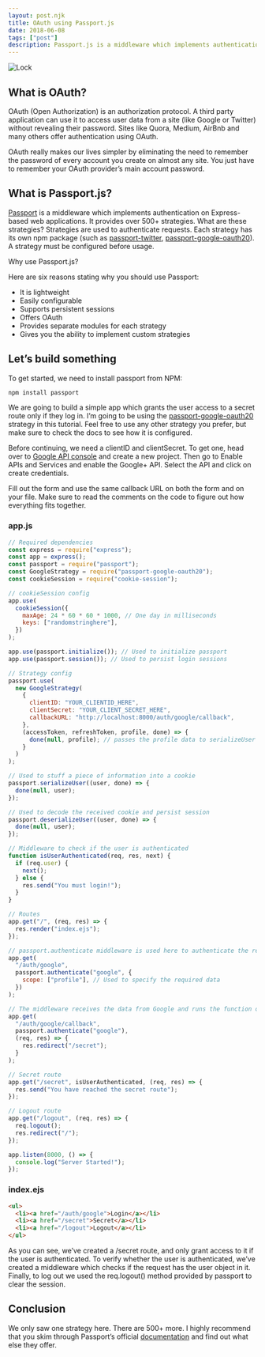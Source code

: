 ```yaml
---
layout: post.njk
title: OAuth using Passport.js
date: 2018-06-08
tags: ["post"]
description: Passport.js is a middleware which implements authentication on Express-based web applications. It provides over 500+ strategies. What are these strategies? Strategies are used to authenticate requests.
---
```


![Lock](../../img/lock.jpg)

## What is OAuth?

OAuth (Open Authorization) is an authorization protocol. A third party application can use it to access user data from a site (like Google or Twitter) without revealing their password. Sites like Quora, Medium, AirBnb and many others offer authentication using OAuth.

OAuth really makes our lives simpler by eliminating the need to remember the password of every account you create on almost any site. You just have to remember your OAuth provider’s main account password.

## What is Passport.js?

<a href="http://www.passportjs.org" target="_blank" rel="noreferrer">Passport</a> is a middleware which implements authentication on Express-based web applications. It provides over 500+ strategies. What are these strategies? Strategies are used to authenticate requests. Each strategy has its own npm package (such as <a href="https://www.npmjs.com/package/passport-twitter" target="_blank" rel="noreferrer">passport-twitter</a>, <a href="https://www.npmjs.com/package/passport-google-oauth20" target="_blank" rel="noreferrer">passport-google-oauth20</a>). A strategy must be configured before usage.

Why use Passport.js?

Here are six reasons stating why you should use Passport:

- It is lightweight
- Easily configurable
- Supports persistent sessions
- Offers OAuth
- Provides separate modules for each strategy
- Gives you the ability to implement custom strategies

## Let’s build something

To get started, we need to install passport from NPM:

```bash
npm install passport
```

We are going to build a simple app which grants the user access to a secret route only if they log in. I’m going to be using the <a href="https://www.npmjs.com/package/passport-google-oauth20" target="_blank" rel="noreferrer">passport-google-oauth20</a> strategy in this tutorial. Feel free to use any other strategy you prefer, but make sure to check the docs to see how it is configured.

Before continuing, we need a clientID and clientSecret. To get one, head over to <a href="https://console.developers.google.com" target="_blank" rel="noreferrer">Google API console</a> and create a new project. Then go to Enable APIs and Services and enable the Google+ API. Select the API and click on create credentials.

Fill out the form and use the same callback URL on both the form and on your file. Make sure to read the comments on the code to figure out how everything fits together.

### app.js

```javascript
// Required dependencies
const express = require("express");
const app = express();
const passport = require("passport");
const GoogleStrategy = require("passport-google-oauth20");
const cookieSession = require("cookie-session");

// cookieSession config
app.use(
  cookieSession({
    maxAge: 24 * 60 * 60 * 1000, // One day in milliseconds
    keys: ["randomstringhere"],
  })
);

app.use(passport.initialize()); // Used to initialize passport
app.use(passport.session()); // Used to persist login sessions

// Strategy config
passport.use(
  new GoogleStrategy(
    {
      clientID: "YOUR_CLIENTID_HERE",
      clientSecret: "YOUR_CLIENT_SECRET_HERE",
      callbackURL: "http://localhost:8000/auth/google/callback",
    },
    (accessToken, refreshToken, profile, done) => {
      done(null, profile); // passes the profile data to serializeUser
    }
  )
);

// Used to stuff a piece of information into a cookie
passport.serializeUser((user, done) => {
  done(null, user);
});

// Used to decode the received cookie and persist session
passport.deserializeUser((user, done) => {
  done(null, user);
});

// Middleware to check if the user is authenticated
function isUserAuthenticated(req, res, next) {
  if (req.user) {
    next();
  } else {
    res.send("You must login!");
  }
}

// Routes
app.get("/", (req, res) => {
  res.render("index.ejs");
});

// passport.authenticate middleware is used here to authenticate the request
app.get(
  "/auth/google",
  passport.authenticate("google", {
    scope: ["profile"], // Used to specify the required data
  })
);

// The middleware receives the data from Google and runs the function on Strategy config
app.get(
  "/auth/google/callback",
  passport.authenticate("google"),
  (req, res) => {
    res.redirect("/secret");
  }
);

// Secret route
app.get("/secret", isUserAuthenticated, (req, res) => {
  res.send("You have reached the secret route");
});

// Logout route
app.get("/logout", (req, res) => {
  req.logout();
  res.redirect("/");
});

app.listen(8000, () => {
  console.log("Server Started!");
});
```

### index.ejs

```html
<ul>
  <li><a href="/auth/google">Login</a></li>
  <li><a href="/secret">Secret</a></li>
  <li><a href="/logout">Logout</a></li>
</ul>
```

As you can see, we’ve created a /secret route, and only grant access to it if the user is authenticated. To verify whether the user is authenticated, we’ve created a middleware which checks if the request has the user object in it. Finally, to log out we used the req.logout() method provided by passport to clear the session.

## Conclusion

We only saw one strategy here. There are 500+ more. I highly recommend that you skim through Passport’s official <a href="http://www.passportjs.org/docs/" target="_blank" rel="noreferrer">documentation</a> and find out what else they offer.
